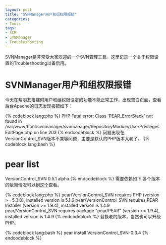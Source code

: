```yaml
---
layout: post
title: "SVNManager用户和组权限报错"
categories:
- Tools
tags:
- SCM
- SVNManager
- Troubleshooting
---
```

SVNManager是非常受大家欢迎的一个SVN管理工具。这里记录一个关于权限设置的Troubleshooting以备后用。



SVNManager用户和组权限报错
==========================
今天在帮朋友搭建时用户和组权限设定的功能不能正常工作，出现空白页面，查看后台Apache的日志发现报错如下：

{% codeblock lang:php %}
PHP Fatal error:  Class 'PEAR_ErrorStack' not found in 
/var/www/html/svnmanager/svnmanager/RepositoryModule/UserPrivilegesEditPage.php on line 203
{% endcodeblock %}
问题出现在VersionControl_SVN版本不兼容问题，主要是默认的PHP版本太老了。
{% codeblock lang:bash %}
# pear list
VersionControl_SVN 0.5.1   alpha
{% endcodeblock %}
需要依赖如下,各个版本的依赖情况可以到[这个][1]查看。

{% codeblock lang:php %}
pear/VersionControl_SVN requires PHP (version >= 5.3.0), installed version is 5.1.6
pear/VersionControl_SVN requires PEAR Installer (version >= 1.9.4), installed version is 1.4.9
pear/VersionControl_SVN requires package "pear/PEAR" (version >= 1.9.4), installed version is 1.4.9
{% endcodeblock %}
替换老的版本，当然也可以升级PHP。

{% codeblock lang:bash %}
pear install VersionControl_SVN-0.3.4
{% endcodeblock %}


[1]: http://pear.php.net/package/VersionControl_SVN/download/All
